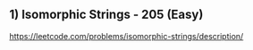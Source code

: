 ## 1) Isomorphic Strings - 205 (Easy)
https://leetcode.com/problems/isomorphic-strings/description/
